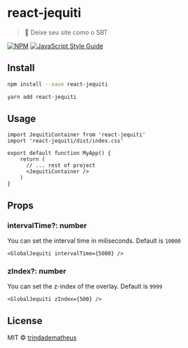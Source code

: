 # react-jequiti

> 🌱 Deixe seu site como o SBT

[![NPM](https://img.shields.io/npm/v/react-jequiti.svg)](https://www.npmjs.com/package/react-jequiti) [![JavaScript Style Guide](https://img.shields.io/badge/code_style-standard-brightgreen.svg)](https://standardjs.com)

## Install

```bash
npm install --save react-jequiti
```

```bash
yarn add react-jequiti
```

## Usage

```tsx
import JequitiContainer from 'react-jequiti'
import 'react-jequiti/dist/index.css'

export default function MyApp() {
    return (
      // ... rest of project
      <JequitiContainer />
    )
}
```

## Props

### intervalTime?: number
You can set the interval time in miliseconds. Default is `10000`

```tsx
<GlobalJequiti intervalTime={5000} />
```

### zIndex?: number
You can set the z-index of the overlay. Default is `9999`

```tsx
<GlobalJequiti zIndex={500} />
```

## License

MIT © [trindadematheus](https://github.com/trindadematheus)

